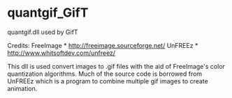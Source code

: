 # quantgif_GifT
quantgif.dll used by GifT

Credits:
FreeImage * http://freeimage.sourceforge.net/
UnFREEz * http://www.whitsoftdev.com/unfreez/

This dll is used convert images to .gif files with the aid of FreeImage's color quantization algorithms.  Much of the source code is borrowed from UnFREEz which is a program to combine multiple gif images to create animation.

